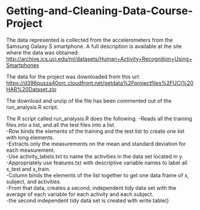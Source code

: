 Getting-and-Cleaning-Data-Course-Project
========================================
The data represented is collected from the accelerometers from the Samsung Galaxy S smartphone. A full description is available at the site where the data was obtained: http://archive.ics.uci.edu/ml/datasets/Human+Activity+Recognition+Using+Smartphones 

The data for the project was downloaded from this url:
https://d396qusza40orc.cloudfront.net/getdata%2Fprojectfiles%2FUCI%20HAR%20Dataset.zip

The download and unzip of the file has been commented out of the run_analysis.R script.

The R script called run_analysis.R does the following.
-Reads all the training files into a list, and all the test files into a list.  
-Row binds the elements of the training and the test list to create one list with long elements.  
-Extracts only the measurements on the mean and standard deviation for each measurement.   
-Use activity_labels.txt to name the activities in the data set located in y.  
-Appropriately use features.txt with descriptive variable names to label all x_test and x_train.  
-Column binds the elements of the list together to get one data frame of x, subject, and activities.  
-From that data, creates a second, independent tidy data set with the average of each variable for each activity and each subject.  
-the second independent tidy data set is created with write.table()  

